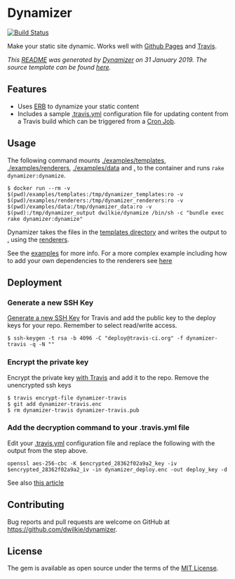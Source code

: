 # Dynamizer

[![Build Status](https://travis-ci.org/dwilkie/dynamizer.svg?branch=master)](https://travis-ci.org/dwilkie/dynamizer)

Make your static site dynamic. Works well with [Github Pages](https://pages.github.com/) and [Travis](https://travis-ci.org/).

*This [README](https://github.com/dwilkie/dynamizer/blob/master/README.md) was generated by [Dynamizer](https://github.com/dwilkie/dynamizer) on 31 January 2019. The source template can be found [here](https://github.com/dwilkie/dynamizer/blob/master/examples/templates/README.md.erb).*

## Features

* Uses [ERB](http://ruby-doc.org/stdlib/libdoc/erb/rdoc/ERB.html) to dynamize your static content
* Includes a sample [.travis.yml](https://github.com/dwilkie/dynamizer/blob/master/.travis.yml) configuration file for updating content from a Travis build which can be triggered from a [Cron Job](https://docs.travis-ci.com/user/cron-jobs/).

## Usage

The following command mounts [./examples/templates](https://github.com/dwilkie/dynamizer/tree/master/examples/templates), [./examples/renderers](https://github.com/dwilkie/dynamizer/tree/master/examples/renderers), [./examples/data](https://github.com/dwilkie/dynamizer/tree/master/examples/data) and [.](https://github.com/dwilkie/dynamizer) to the container and runs `rake dynamizer:dynamize`.

```
$ docker run --rm -v $(pwd)/examples/templates:/tmp/dynamizer_templates:ro -v $(pwd)/examples/renderers:/tmp/dynamizer_renderers:ro -v $(pwd)/examples/data:/tmp/dynamizer_data:ro -v $(pwd):/tmp/dynamizer_output dwilkie/dynamize /bin/sh -c "bundle exec rake dynamizer:dynamize"
```

Dynamizer takes the files in the [templates directory](https://github.com/dwilkie/dynamizer/tree/master/examples/templates) and writes the output to [.](https://github.com/dwilkie/dynamizer) using the [renderers](https://github.com/dwilkie/dynamizer/tree/master/examples/renderers).

See the [examples](https://github.com/dwilkie/dynamizer/tree/master/examples) for more info. For a more complex example including how to add your own dependencies to the renderers see [here](https://github.com/somleng/somleng-project/blob/master/.travis.yml)

## Deployment

### Generate a new SSH Key

[Generate a new SSH Key](https://help.github.com/articles/generating-a-new-ssh-key-and-adding-it-to-the-ssh-agent/) for Travis and add the public key to the deploy keys for your repo. Remember to select read/write access.

```
$ ssh-keygen -t rsa -b 4096 -C "deploy@travis-ci.org" -f dynamizer-travis -q -N ""
```

### Encrypt the private key

Encrypt the private key [with Travis](https://docs.travis-ci.com/user/encrypting-files/) and add it to the repo. Remove the unencrypted ssh keys
```
$ travis encrypt-file dynamizer-travis
$ git add dynamizer-travis.enc
$ rm dynamizer-travis dynamizer-travis.pub
```

### Add the decryption command to your .travis.yml file

Edit your [.travis.yml](https://github.com/dwilkie/dynamizer/blob/master/.travis.yml) configuration file and replace the following with the output from the step above.

```
openssl aes-256-cbc -K $encrypted_28362f02a9a2_key -iv $encrypted_28362f02a9a2_iv -in dynamizer_deploy.enc -out deploy_key -d
```

See also [this article](https://gist.github.com/domenic/ec8b0fc8ab45f39403dd)

## Contributing

Bug reports and pull requests are welcome on GitHub at https://github.com/dwilkie/dynamizer.

## License

The gem is available as open source under the terms of the [MIT License](https://opensource.org/licenses/MIT).
